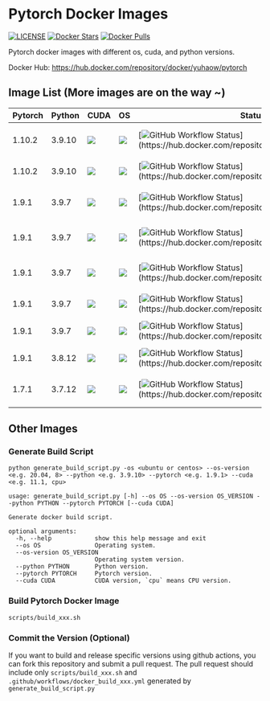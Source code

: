 # Pytorch Docker Images

[![LICENSE](https://img.shields.io/github/license/cnstark/pytorch_docker.svg)](https://github.com/cnstark/pytorch_docker/blob/master/LICENSE)
[![Docker Stars](https://img.shields.io/docker/stars/yuhaow/pytorch?logo=docker)](https://hub.docker.com/repository/docker/yuhaow/pytorch)
[![Docker Pulls](https://img.shields.io/docker/pulls/yuhaow/pytorch?logo=docker)](https://hub.docker.com/repository/docker/yuhaow/pytorch)

Pytorch docker images with different os, cuda, and python versions.

Docker Hub: https://hub.docker.com/repository/docker/yuhaow/pytorch

## Image List (More images are on the way ~)

| Pytorch | Python | CUDA | OS | Status | Pull command
|-|-|-|-|-|-|
| 1.10.2 | 3.9.10 | ![](https://img.shields.io/badge/CUDA-11.3-green?logo=nvidia) | ![](https://img.shields.io/badge/Ubuntu-20.04-orange?logo=ubuntu) | [![GitHub Workflow Status](https://img.shields.io/github/workflow/status/cnstark/pytorch_docker/Build%20Docker%20Image%20CI%20(1.10.2_py3.9.10_cuda11.3.1_ubuntu20.04)?logo=docker)](https://hub.docker.com/repository/docker/yuhaow/pytorch) | `docker pull yuhaow/pytorch:1.10.2-py3.9.10-cuda11.3.1-ubuntu20.04` |
| 1.10.2 | 3.9.10 | ![](https://img.shields.io/badge/CPU-amd64-lightgray) | ![](https://img.shields.io/badge/Ubuntu-20.04-orange?logo=ubuntu) | [![GitHub Workflow Status](https://img.shields.io/github/workflow/status/cnstark/pytorch_docker/Build%20Docker%20Image%20CI%20(1.10.2_py3.9.10_ubuntu20.04)?logo=docker)](https://hub.docker.com/repository/docker/yuhaow/pytorch) | `docker pull yuhaow/pytorch:1.10.2-py3.9.10-ubuntu20.04` |
| 1.9.1 | 3.9.7 | ![](https://img.shields.io/badge/CUDA-11.1-green?logo=nvidia) | ![](https://img.shields.io/badge/Ubuntu-20.04-orange?logo=ubuntu) | [![GitHub Workflow Status](https://img.shields.io/github/workflow/status/cnstark/pytorch_docker/Build%20Docker%20Image%20CI%20(1.9.1_py3.9.7_cuda11.1_ubuntu20.04)?logo=docker)](https://hub.docker.com/repository/docker/yuhaow/pytorch) | `docker pull yuhaow/pytorch:1.9.1-py3.9.7-cuda11.1-ubuntu20.04` |
| 1.9.1 | 3.9.7 | ![](https://img.shields.io/badge/CUDA-11.1-green?logo=nvidia) | ![](https://img.shields.io/badge/Ubuntu-18.04-orange?logo=ubuntu) | [![GitHub Workflow Status](https://img.shields.io/github/workflow/status/cnstark/pytorch_docker/Build%20Docker%20Image%20CI%20(1.9.1_py3.9.7_cuda11.1_ubuntu18.04)?logo=docker)](https://hub.docker.com/repository/docker/yuhaow/pytorch) | `docker pull yuhaow/pytorch:1.9.1-py3.9.7-cuda11.1-ubuntu18.04` |
| 1.9.1 | 3.9.7 | ![](https://img.shields.io/badge/CUDA-11.1-green?logo=nvidia) | ![](https://img.shields.io/badge/CentOS-8-blue?logo=centos) | [![GitHub Workflow Status](https://img.shields.io/github/workflow/status/cnstark/pytorch_docker/Build%20Docker%20Image%20CI%20(1.9.1_py3.9.7_cuda11.1_centos8)?logo=docker)](https://hub.docker.com/repository/docker/yuhaow/pytorch) | `docker pull yuhaow/pytorch:1.9.1-py3.9.7-cuda11.1-centos8` |
| 1.9.1 | 3.9.7 | ![](https://img.shields.io/badge/CPU-amd64-lightgray) | ![](https://img.shields.io/badge/Ubuntu-20.04-orange?logo=ubuntu) | [![GitHub Workflow Status](https://img.shields.io/github/workflow/status/cnstark/pytorch_docker/Build%20Docker%20Image%20CI%20(1.9.1_py3.9.7_ubuntu20.04)?logo=docker)](https://hub.docker.com/repository/docker/yuhaow/pytorch) | `docker pull yuhaow/pytorch:1.9.1-py3.9.7-ubuntu20.04` |
| 1.9.1 | 3.9.7 | ![](https://img.shields.io/badge/CPU-amd64-lightgray) | ![](https://img.shields.io/badge/CentOS-8-blue?logo=centos) | [![GitHub Workflow Status](https://img.shields.io/github/workflow/status/cnstark/pytorch_docker/Build%20Docker%20Image%20CI%20(1.9.1_py3.9.7_centos8)?logo=docker)](https://hub.docker.com/repository/docker/yuhaow/pytorch) | `docker pull yuhaow/pytorch:1.9.1-py3.9.7-centos8` |
| 1.9.1 | 3.8.12 | ![](https://img.shields.io/badge/CPU-amd64-lightgray) | ![](https://img.shields.io/badge/Ubuntu-20.04-orange?logo=ubuntu) | [![GitHub Workflow Status](https://img.shields.io/github/workflow/status/cnstark/pytorch_docker/Build%20Docker%20Image%20CI%20(1.9.1_py3.8.12_ubuntu20.04)?logo=docker)](https://hub.docker.com/repository/docker/yuhaow/pytorch) | `docker pull yuhaow/pytorch:1.9.1-py3.8.12-ubuntu20.04` |
| 1.7.1 | 3.7.12 | ![](https://img.shields.io/badge/CUDA-10.2-green?logo=nvidia) | ![](https://img.shields.io/badge/Ubuntu-18.04-orange?logo=ubuntu) | [![GitHub Workflow Status](https://img.shields.io/github/workflow/status/cnstark/pytorch_docker/Build%20Docker%20Image%20CI%20(1.7.1_py3.7.12_cuda10.2_ubuntu18.04)?logo=docker)](https://hub.docker.com/repository/docker/yuhaow/pytorch) | `docker pull yuhaow/pytorch:1.7.1-py3.7.12-cuda10.2-ubuntu18.04` |

## Other Images

### Generate Build Script

```shell
python generate_build_script.py -os <ubuntu or centos> --os-version <e.g. 20.04, 8> --python <e.g. 3.9.10> --pytorch <e.g. 1.9.1> --cuda <e.g. 11.1, cpu>
```

```shell
usage: generate_build_script.py [-h] --os OS --os-version OS_VERSION --python PYTHON --pytorch PYTORCH [--cuda CUDA]

Generate docker build script.

optional arguments:
  -h, --help            show this help message and exit
  --os OS               Operating system.
  --os-version OS_VERSION
                        Operating system version.
  --python PYTHON       Python version.
  --pytorch PYTORCH     Pytorch version.
  --cuda CUDA           CUDA version, `cpu` means CPU version.
```

### Build Pytorch Docker Image

```
scripts/build_xxx.sh
```

### Commit the Version (Optional)

If you want to build and release specific versions using github actions, you can fork this repository and submit a pull request. The pull request should include only `scripts/build_xxx.sh` and `.github/workflows/docker_build_xxx.yml` generated by `generate_build_script.py`